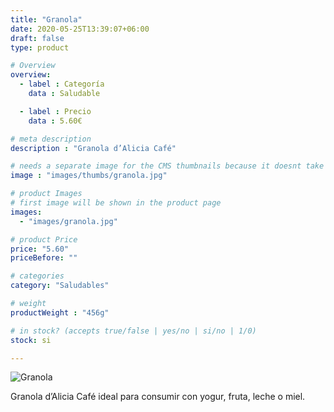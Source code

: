 ```yaml
---
title: "Granola"
date: 2020-05-25T13:39:07+06:00
draft: false
type: product

# Overview
overview:
  - label : Categoría
    data : Saludable

  - label : Precio
    data : 5.60€

# meta description
description : "Granola d’Alicia Café"

# needs a separate image for the CMS thumbnails because it doesnt take arrays (slideshow images)
image : "images/thumbs/granola.jpg"

# product Images
# first image will be shown in the product page
images:
  - "images/granola.jpg"

# product Price
price: "5.60"
priceBefore: ""

# categories
category: "Saludables"

# weight
productWeight : "456g"

# in stock? (accepts true/false | yes/no | si/no | 1/0)
stock: si

---
```

![Granola](/images/granola.jpg "Granola")

Granola d’Alicia Café ideal para consumir con yogur, fruta, leche o miel.

